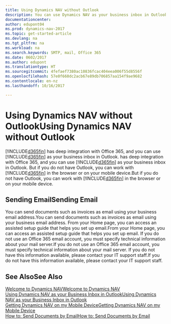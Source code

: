 ```yaml
---
title: Using Dynamics NAV without Outlook
description: You can use Dynamics NAV as your business inbox in Outlook because it is integrated with Office 365, however, you can also work without Outlook in a browser or on your mobile device.
documentationcenter: 
author: edupont04
ms.prod: dynamics-nav-2017
ms.topic: get-started-article
ms.devlang: na
ms.tgt_pltfrm: na
ms.workload: na
ms.search.keywords: SMTP, mail, Office 365
ms.date: 0602/2017
ms.author: edupont
ms.translationtype: HT
ms.sourcegitcommit: 4fefaef7380ac10836fcac404eea006f55d8556f
ms.openlocfilehash: 57e0f660dc2acb67e89db706857aa154f9ae9682
ms.contentlocale: en-nz
ms.lasthandoff: 10/16/2017

---
```

# <a name="using-dynamics-nav-without-outlook"></a><span data-ttu-id="58e7f-103">Using Dynamics NAV without Outlook</span><span class="sxs-lookup"><span data-stu-id="58e7f-103">Using Dynamics NAV without Outlook</span></span>
[!INCLUDE[d365fin](includes/d365fin_md.md)]<span data-ttu-id="58e7f-104"> has deep integration with Office 365, and you can use [!INCLUDE[d365fin](includes/d365fin_md.md)] as your business inbox in Outlook.</span><span class="sxs-lookup"><span data-stu-id="58e7f-104"> has deep integration with Office 365, and you can use [!INCLUDE[d365fin](includes/d365fin_md.md)] as your business inbox in Outlook.</span></span> <span data-ttu-id="58e7f-105">But if you do not have Outlook, you can work with [!INCLUDE[d365fin](includes/d365fin_md.md)] in the browser or on your mobile device.</span><span class="sxs-lookup"><span data-stu-id="58e7f-105">But if you do not have Outlook, you can work with [!INCLUDE[d365fin](includes/d365fin_md.md)] in the browser or on your mobile device.</span></span>  

## <a name="sending-email"></a><span data-ttu-id="58e7f-106">Sending Email</span><span class="sxs-lookup"><span data-stu-id="58e7f-106">Sending Email</span></span>
<span data-ttu-id="58e7f-107">You can send documents such as invoices as email using your business email address.</span><span class="sxs-lookup"><span data-stu-id="58e7f-107">You can send documents such as invoices as email using your business email address.</span></span> <span data-ttu-id="58e7f-108">From your Home page, you can access an assisted setup guide that helps you set up email.</span><span class="sxs-lookup"><span data-stu-id="58e7f-108">From your Home page, you can access an assisted setup guide that helps you set up email.</span></span> <span data-ttu-id="58e7f-109">If you do not use an Office 365 email account, you must specify technical information about your mail server.</span><span class="sxs-lookup"><span data-stu-id="58e7f-109">If you do not use an Office 365 email account, you must specify technical information about your mail server.</span></span> <span data-ttu-id="58e7f-110">If you do not have this information available, please contact your IT support staff.</span><span class="sxs-lookup"><span data-stu-id="58e7f-110">If you do not have this information available, please contact your IT support staff.</span></span>  


## <a name="see-also"></a><span data-ttu-id="58e7f-111">See Also</span><span class="sxs-lookup"><span data-stu-id="58e7f-111">See Also</span></span>
[<span data-ttu-id="58e7f-112">Welcome to Dynamics NAV</span><span class="sxs-lookup"><span data-stu-id="58e7f-112">Welcome to Dynamics NAV</span></span>](index.md)  
[<span data-ttu-id="58e7f-113">Using Dynamics NAV as your Business Inbox in Outlook</span><span class="sxs-lookup"><span data-stu-id="58e7f-113">Using Dynamics NAV as your Business Inbox in Outlook</span></span>](madeira-outlook.md)  
[<span data-ttu-id="58e7f-114">Getting Dynamics NAV on my Mobile Device</span><span class="sxs-lookup"><span data-stu-id="58e7f-114">Getting Dynamics NAV on my Mobile Device</span></span>](install-mobile-app.md)  
[<span data-ttu-id="58e7f-115">How to: Send Documents by Email</span><span class="sxs-lookup"><span data-stu-id="58e7f-115">How to: Send Documents by Email</span></span>](ui-how-send-documents-email.md)

